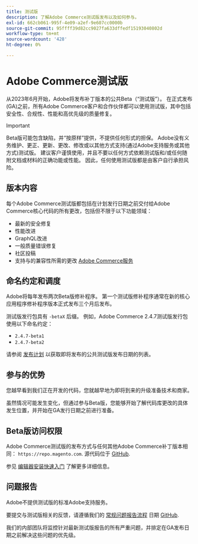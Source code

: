 ```yaml
---
title: 测试版
description: 了解Adobe Commerce测试版发布以及如何参与。
exl-id: 662cb061-995f-4e09-a2ef-9e607cc0000b
source-git-commit: 95ffff39d82cc9027fa633dffedf15193040802d
workflow-type: tm+mt
source-wordcount: '428'
ht-degree: 0%

---
```


# Adobe Commerce测试版

从2023年6月开始，Adobe将发布补丁版本的公共Beta（“测试版”）。 在正式发布(GA)之前，所有Adobe Commerce客户和合作伙伴都可以使用测试版，其中包括安全性、合规性、性能和高优先级的质量修复。

>[!IMPORTANT]
>
>Beta版可能包含缺陷，并“按原样”提供，不提供任何形式的担保。 Adobe没有义务维护、更正、更新、更改、修改或以其他方式支持(通过Adobe支持服务或其他方式)测试版。 建议客户谨慎使用，并且不要以任何方式依赖测试版和/或任何随附文档或材料的正确功能或性能。 因此，任何使用测试版都是由客户自行承担风险。

## 版本内容

每个Adobe Commerce测试版都包括在计划发行日期之前交付给Adobe Commerce核心代码的所有更改，包括但不限于以下功能领域：

- 最新的安全修复
- 性能改进
- GraphQL改进
- 一般质量错误修复
- 社区投稿
- 支持与的兼容性所需的更改 [Adobe Commerce服务](https://experienceleague.adobe.com/docs/commerce-merchant-services/user-guides/home.html)

## 命名约定和调度

Adobe将每年发布两次Beta版修补程序。 第一个测试版修补程序通常在新的核心应用程序修补程序版本正式发布三个月后发布。

测试版发行包具有 `-betaX` 后缀。 例如，Adobe Commerce 2.4.7测试版发行包使用以下命名约定：

- `2.4.7-beta1`
- `2.4.7-beta2`

请参阅 [发布计划](schedule.md) 以获取即将发布的公共测试版发布日期的列表。

## 参与的优势

您越早看到我们正在开发的代码，您就越早地为即将到来的升级准备技术和商家。

虽然情况可能发生变化，但通过参与Beta版，您能够开始了解代码库更改的具体发生位置，并开始在GA发行日期之前进行准备。

## Beta版访问权限

Adobe Commerce测试版的发布方式与任何其他Adobe Commerce补丁版本相同： `https://repo.magento.com`. 源代码位于 [GitHub](https://github.com/magento/magento2).

参见 [编辑器安装快速入门](../installation/composer.md) 了解更多详细信息。

## 问题报告

Adobe不提供测试版的标准Adobe支持服务。

要提交与测试版相关的反馈，请遵循我们的 [常规问题报告流程](https://developer.adobe.com/commerce/contributor/guides/code-contributions/) 日期 [GitHub](https://github.com/magento/magento2).

我们的内部团队将监控针对最新测试版报告的所有严重问题，并排定在GA发布日期之前解决这些问题的优先级。
